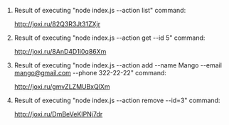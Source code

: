 1. Result of executing "node index.js --action list" command:

   http://joxi.ru/82Q3R3Jt31ZXjr

2. Result of executing "node index.js --action get --id 5" command:

   http://joxi.ru/8AnD4D1i0q86Xm

3. Result of executing "node index.js --action add --name Mango --email
   mango@gmail.com --phone 322-22-22" command:

   http://joxi.ru/gmvZLZMUBxQlXm

4. Result of executing "node index.js --action remove --id=3" command:

   http://joxi.ru/DmBeVeKIPNj7dr
